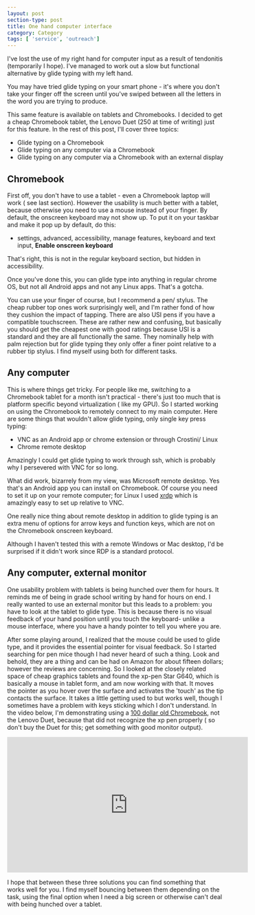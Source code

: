 ```yaml
---
layout: post
section-type: post
title: One hand computer interface
category: Category
tags: [ 'service', 'outreach']
---
```

I've lost the use of my right hand for computer  input as a result of tendonitis (temporarily  I hope). I've managed to work out a slow but functional alternative by glide typing with my left hand.

You may have tried glide typing on your smart phone - it's where you don't take your finger off the screen until you've swiped between all the letters in the word you are trying to produce.

This same feature is available on tablets and Chromebooks. I decided to get a cheap Chromebook tablet, the Lenovo Duet (250 at time of writing)  just for this feature. In the rest of this post, I'll cover three topics:

- Glide typing on a Chromebook
- Glide typing on any computer via a Chromebook
- Glide typing on any computer via a Chromebook with an external display

## Chromebook

First off, you don't have to use a tablet - even a Chromebook laptop will work ( see last section).
 However the usability is much better with a tablet, because otherwise you need to use a mouse instead of your finger.
 By default, the onscreen keyboard may not  show up. To put it on your taskbar and make it pop up by default, do this:

 - settings, advanced, accessibility, manage features, keyboard and text input, **Enable onscreen keyboard**

That's right, this is not in the regular keyboard section, but hidden in accessibility.

Once you've done this, you can glide type into anything in regular chrome OS, but not all Android apps and not any Linux apps. That's a gotcha.

You can use your finger of course, but  I recommend a pen/ stylus. The cheap rubber top ones work surprisingly well, and I'm rather fond of how they cushion the impact of tapping. There are also USI pens if you have a compatible touchscreen. These are rather new and confusing, but basically you should get the cheapest one with good ratings because USI is a standard and they are all functionally the same. They nominally help with  palm rejection but for glide typing they only offer a finer point relative to a rubber tip stylus. I find myself using both for different tasks.

## Any computer

This is where things get tricky. For people like me, switching to a Chromebook tablet for a month isn't practical - there's just too much that is platform specific beyond virtualization ( like my GPU).
So I started working on using the Chromebook to remotely connect to my main computer. Here are some things that wouldn't allow glide typing, only single key press typing:

- VNC as an Android app or chrome extension or through Crostini/ Linux
- Chrome remote desktop

Amazingly I could get  glide typing to work through ssh, which is probably why I persevered with VNC for so long.

What did work, bizarrely from my view, was Microsoft remote desktop. Yes that's an Android app you can install on Chromebook. Of course you need to set it up on your remote computer; for Linux I used [xrdp](https://linuxize.com/post/how-to-install-xrdp-on-ubuntu-18-04/) which  is amazingly easy to  set up relative to VNC.

One really nice thing about remote desktop in addition to glide typing  is an extra menu of options for arrow keys and function keys, which are not on the Chromebook onscreen keyboard.

Although I haven't tested this with a remote Windows or Mac desktop, I'd be surprised if it didn't work since RDP is a standard protocol.

## Any computer, external monitor

One usability problem with tablets is being hunched over them for hours. It reminds me of being in grade school writing by hand for hours on end. I really wanted to use an external monitor but this leads to a problem: you have to look at the tablet to glide type. This is because there is no visual feedback of your hand position until you touch the keyboard- unlike a mouse interface, where you have a handy pointer to tell you where you are. 

After some playing around, I  realized that the mouse could be used to glide type, and it provides the essential pointer for visual feedback. So I started searching for pen mice though I had never heard of such a thing. Look and behold, they are a thing and can be had on Amazon for about fifteen dollars; however the reviews are concerning. So I looked at the closely related space of cheap graphics tablets and found the xp-pen Star G640,  which is basically a mouse in tablet form, and am now working with that. It moves the pointer as you  hover over the surface and activates the 'touch' as the tip contacts the surface. It takes a little getting used to but works well, though I sometimes have a problem with keys sticking which I don't understand. In the video below,  I'm demonstrating using a [100 dollar old Chromebook](https://www.walmart.com/ip/Lenovo-N22-20-Chromebook-Intel-Celeron-1-60-GHz-4GB-Ram-16GB-Chrome-OS-Scratch-and-Dent/964042955?wmlspartner=wlpa&selectedSellerId=101007949&&adid=22222222227431339884&wl0=&wl1=g&wl2=c&wl3=513788782795&wl4=aud-430887228898:pla-1250006380924&wl5=9013521&wl6=&wl7=&wl8=&wl9=pla&wl10=141452483&wl11=online&wl12=964042955&veh=sem&gclid=Cj0KCQjwppSEBhCGARIsANIs4p6MEfw8NOqz5L0HlD3THCzuquuc54EBmqT_HPbksuT9mdyYSBvXftIaArDrEALw_wcB&gclsrc=aw.ds), not the Lenovo Duet, because that did not recognize the xp pen properly ( so don't buy the Duet for this; get something with good monitor output).

<iframe width="560" height="315" src="https://youtu.be/AvUJp75DM54" frameborder="0" allow="accelerometer; autoplay; encrypted-media; gyroscope; picture-in-picture" allowfullscreen></iframe>

I hope that between these three solutions you can find something that works well for you. I find myself bouncing between them depending on the task, using the final option when I need a big screen or otherwise can't deal with being hunched over a tablet.